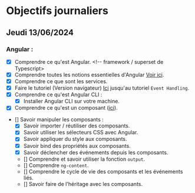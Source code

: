 # Objectifs journaliers

## Jeudi 13/06/2024

### Angular :

- [X] Comprendre ce qu'est Angular. <!-- framework / superset de Typescript>
- [X] Comprendre toutes les notions essentielles d'Angular [Voir ici](https://angular.dev/essentials).
- [X] Comprendre ce que sont les services.
- [X] Faire le tutoriel (Version navigateur) [Ici](https://angular.dev/tutorials/learn-angular) jusqu'au tutoriel `Event Handling`.
- [X] Comprendre ce qu'est Angular CLI :
  - [X] Installer Angular CLI sur votre machine.
- [X] Comprendre ce qu'est un composant ([ici](https://angular.dev/guide/components)).
- [] Savoir manipuler les composants :
  - [X] Savoir importer / réutiliser des composants.
  - [X] Savoir utiliser les sélecteurs CSS avec Angular.
  - [X] Savoir appliquer du style aux composants.
  - [X] Savoir bind des propriétés aux composants.
  - [X] Savoir déclencher des événements depuis les composants.
  - [] Comprendre et savoir utiliser la fonction `output`.
  - [] Comprendre `ng-content`.
  - [] Comprendre le cycle de vie des composants et les événements liés.
  - [] Savoir faire de l'héritage avec les composants.
